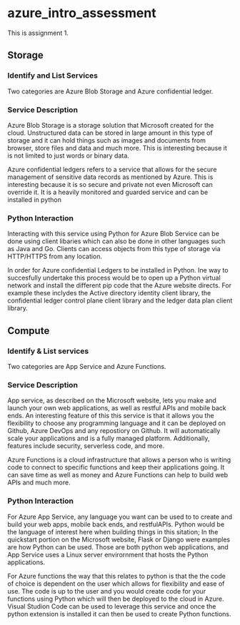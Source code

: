 # azure_intro_assessment
This is assignment 1.

## Storage 

### Identify and List Services 
Two categories are Azure Blob Storage and Azure confidential ledger. 

### Service Description 
Azure Blob Storage is a storage solution that Microsoft created for the cloud. Unstructured data can be stored in large amount in this type of storage and it can hold things such as images and documents from browser, store files and data and much more. This is interesting because it is not limited to just words or binary data.

Azure confidential ledgers refers to a service that allows for the secure management of sensitive data records as mentioned by Azure. This is interesting because it is so secure and private not even Microsoft can override it. It is a heavily monitored and guarded service and can be installed in python

### Python Interaction

Interacting with this service using Python for Azure Blob Service can be done using client libaries which can also be done in other languages such as  Java and Go. Clients can access objects from this type of storage via HTTP/HTTPS from any location. 

In order for Azure confidential Ledgers  to be installed in Python. Ine way  to succesfully undertake this process would be to open up a Python virtual network and install the different pip code that the Azure website directs. For example these inclydes the Active directory identity client library, the confidential ledger control plane client library and the ledger data plan client library. 





## Compute

### Identify & List services
Two categories are App Service and Azure Functions. 

### Service Description
App service, as described on the Microsoft website, lets you make  and launch your own web applications, as well as restful APIs and mobile back ends. An interesting feature of this this service is that it allows you the flexibility to choose any programming language and it can be deployed on Github, Azure DevOps and any repostiory on Github. It will automatically scale your applications and is a fully managed platform. Additionally, features include security, serverless code, and more. 

Azure Functions is a cloud infrastructure that allows a person who is writing code to connect to specific functions and keep their applications going. It can save time as well as money and Azure Functions can help to build web APIs and much more. 

### Python Interaction
For Azure App Service, any language you want can be used to to create and build your web apps, mobile back ends, and restfulAPIs. Python would be the language of interest here when building things in this sitation;
In the quickstart portion  on the Microsoft website, Flask or Django were examples are how Python can be used. Those are both python web applications, and App Service uses a Linux server envirornment that hosts the Python applications. 

For Azure functions the way that this relates to python is that the the code of choice is dependent on the user which allows for flexibility and ease of use. The code is up to the user and you would create code for your functions using Python which will then be deployed to the cloud in Azure. Visual Studion Code can be used to leverage this service and once the python extension is installed it can then be used to create Python functions. 

## 
